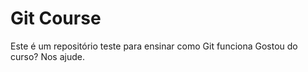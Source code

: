 # Git Course
Este é um repositório teste para ensinar como Git funciona
Gostou do curso?
Nos ajude.
